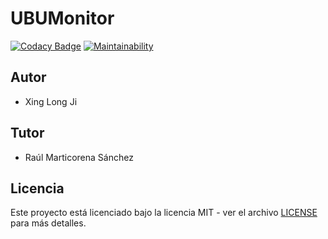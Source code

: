 # UBUMonitor
[![Codacy Badge](https://app.codacy.com/project/badge/Grade/ae4733a382c045deb7ea7e78f20eb77a)](https://www.codacy.com/manual/xjx1001/UBUMonitor?utm_source=github.com&amp;utm_medium=referral&amp;utm_content=xjx1001/UBUMonitor&amp;utm_campaign=Badge_Grade)
[![Maintainability](https://api.codeclimate.com/v1/badges/014d3e5cc23c39c659b9/maintainability)](https://codeclimate.com/github/xjx1001/UBUMonitor/maintainability)

## Autor

-   Xing Long Ji

## Tutor
-   Raúl Marticorena Sánchez

## Licencia
Este proyecto está licenciado bajo la licencia MIT - ver el archivo [LICENSE](LICENSE) para más detalles.
